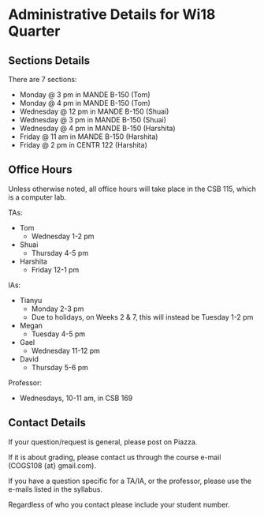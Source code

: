 # Administrative Details for Wi18 Quarter

## Sections Details

There are 7 sections:
- Monday @ 3 pm in MANDE B-150 (Tom)
- Monday @ 4 pm in MANDE B-150 (Tom)
- Wednesday @ 12 pm in MANDE B-150 (Shuai)
- Wednesday @ 3 pm in MANDE B-150 (Shuai)
- Wednesday @ 4 pm in MANDE B-150 (Harshita)
- Friday @ 11 am in MANDE B-150 (Harshita)
- Friday @ 2 pm in CENTR 122 (Harshita)

## Office Hours

Unless otherwise noted, all office hours will take place in the CSB 115, which is a computer lab.

TAs:
- Tom
  - Wednesday 1-2 pm
- Shuai
  -	Thursday 4-5 pm
- Harshita
  - Friday 12-1 pm	

IAs:
- Tianyu
  - Monday 2-3 pm
  - Due to holidays, on Weeks 2 & 7, this will instead be Tuesday 1-2 pm
- Megan
  - Tuesday 4-5 pm
- Gael
  - Wednesday 11-12 pm
- David
  - Thursday 5-6 pm
  
Professor:
- Wednesdays, 10-11 am, in CSB 169

## Contact Details

If your question/request is general, please post on Piazza. 

If it is about grading, please contact us through the course e-mail (COGS108 {at} gmail.com). 

If you have a question specific for a TA/IA, or the professor, please use the e-mails listed in the syllabus.

Regardless of who you contact please include your student number.

